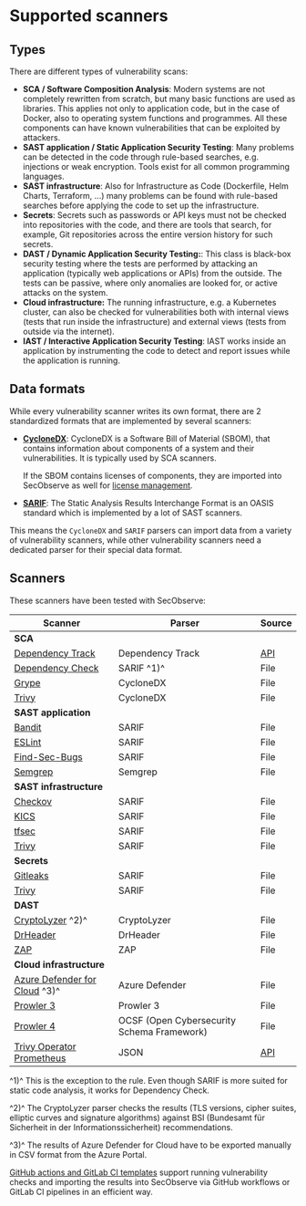 # Supported scanners

## Types

There are different types of vulnerability scans:

* **SCA / Software Composition Analysis**: Modern systems are not completely rewritten from scratch, but many basic functions are used as libraries. This applies not only to application code, but in the case of Docker, also to operating system functions and programmes. All these components can have known vulnerabilities that can be exploited by attackers.
* **SAST application / Static Application Security Testing**: Many problems can be detected in the code through rule-based searches, e.g. injections or weak encryption. Tools exist for all common programming languages.
* **SAST infrastructure**: Also for Infrastructure as Code (Dockerfile, Helm Charts, Terraform, ...) many problems can be found with rule-based searches before applying the code to set up the infrastructure.
* **Secrets**: Secrets such as passwords or API keys must not be checked into repositories with the code, and there are tools that search, for example, Git repositories across the entire version history for such secrets.
* **DAST / Dynamic Application Security Testing:**: This class is black-box security testing where the tests are performed by attacking an application (typically web applications or APIs) from the outside. The tests can be passive, where only anomalies are looked for, or active attacks on the system. 
* **Cloud infrastructure:** The running infrastructure, e.g. a Kubernetes cluster, can also be checked for vulnerabilities both with internal views (tests that run inside the infrastructure) and external views (tests from outside via the internet).
* **IAST / Interactive Application Security Testing**: IAST works inside an application by instrumenting the code to detect and report issues while the application is running.

## Data formats

While every vulnerability scanner writes its own format, there are 2 standardized formats that are implemented by several scanners:

* **[CycloneDX](https://cyclonedx.org/)**: CycloneDX is a Software Bill of Material (SBOM), that contains information about components of a system and their vulnerabilities. It is typically used by SCA scanners.

    If the SBOM contains licenses of components, they are imported into SecObserve as well for [license management](../usage/license_management.md/#managing-licenses-in-products).

* **[SARIF](https://www.oasis-open.org/committees/tc_home.php?wg_abbrev=sarif)**: The Static Analysis Results Interchange Format is an OASIS standard which is implemented by a lot of SAST scanners.

This means the `CycloneDX` and `SARIF` parsers can import data from a variety of vulnerability scanners, while other vulnerability scanners need a dedicated parser for their special data format.

## Scanners

These scanners have been tested with SecObserve:

| Scanner | Parser | Source |
|--------|---------|--------|
| **SCA** |
| [Dependency Track](https://dependencytrack.org) | Dependency Track | [API](../integrations/api_import.md#dependency-track) |
| [Dependency Check](https://jeremylong.github.io/DependencyCheck) | SARIF ^1)^ | File |
| [Grype](https://github.com/anchore/grype) | CycloneDX | File |
| [Trivy](https://aquasecurity.github.io/trivy) | CycloneDX | File |
| **SAST application** |
| [Bandit](https://bandit.readthedocs.io/en/latest) | SARIF | File |
| [ESLint](https://github.com/nodesecurity/eslint-plugin-security) | SARIF | File |
| [Find-Sec-Bugs](https://find-sec-bugs.github.io) | SARIF | File |
| [Semgrep](https://semgrep.dev/docs) | Semgrep | File |
| **SAST infrastructure** |
| [Checkov](https://www.checkov.io/1.Welcome/Quick%20Start.html) | SARIF | File |
| [KICS](https://docs.kics.io/latest) | SARIF | File |
| [tfsec](https://aquasecurity.github.io/tfsec) | SARIF | File |
| [Trivy](https://aquasecurity.github.io/trivy) | SARIF | File |
| **Secrets** |
| [Gitleaks](https://gitleaks.io) | SARIF | File |
| [Trivy](https://aquasecurity.github.io/trivy) | SARIF | File |
| **DAST** |
| [CryptoLyzer](https://gitlab.com/coroner/cryptolyzer) ^2)^ | CryptoLyzer | File |
| [DrHeader](https://github.com/Santandersecurityresearch/DrHeader) | DrHeader | File |
| [ZAP](https://www.zaproxy.org) | ZAP | File |
| **Cloud infrastructure** |
| [Azure Defender for Cloud](https://learn.microsoft.com/en-us/azure/defender-for-cloud/) ^3)^ | Azure Defender | File |
| [Prowler 3](https://github.com/prowler-cloud/prowler)| Prowler 3 | File |
| [Prowler 4](https://github.com/prowler-cloud/prowler)| OCSF (Open Cybersecurity Schema Framework) | File |
| [Trivy Operator Prometheus](https://github.com/aquasecurity/trivy-operator) | JSON | [API](../integrations/api_import.md#trivy-operator-prometheus) |

^1)^ This is the exception to the rule. Even though SARIF is more suited for static code analysis, it works for Dependency Check.

^2)^ The CryptoLyzer parser checks the results (TLS versions, cipher suites, elliptic curves and signature algorithms) against BSI (Bundesamt für Sicherheit in der Informationssicherheit) recommendations.

 ^3)^ The results of Azure Defender for Cloud have to be exported manually in CSV format from the Azure Portal.

[GitHub actions and GitLab CI templates](../integrations/github_actions_and_templates.md) support running vulnerability checks and importing the results into SecObserve via GitHub workflows or GitLab CI pipelines in an efficient way.
